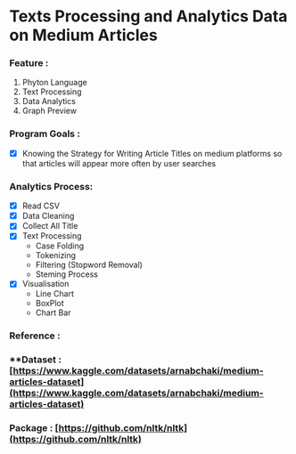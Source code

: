 # Texts Processing and Analytics Data on Medium Articles

### **Feature :**
1. Phyton Language
2. Text Processing
3. Data Analytics
4. Graph Preview

### Program Goals :
- [x] Knowing the Strategy for Writing Article Titles on medium platforms so that articles will appear more often by user searches

### Analytics Process:
- [x] Read CSV
- [x] Data Cleaning
- [x] Collect All Title
- [x] Text Processing
    + Case Folding
    + Tokenizing 
    + Filtering (Stopword Removal)
    + Steming Process
- [x] Visualisation
    + Line Chart
    + BoxPlot
    + Chart Bar
   

### **Reference :**
### **Dataset : [https://www.kaggle.com/datasets/arnabchaki/medium-articles-dataset](https://www.kaggle.com/datasets/arnabchaki/medium-articles-dataset)
### Package : [https://github.com/nltk/nltk](https://github.com/nltk/nltk)

